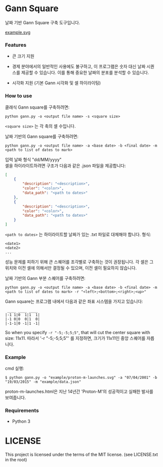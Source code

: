 # Gann Square

날짜 기반 Gann Square 구축 도구입니다.

[example.svg](example/proton-m-launches.svg)

### Features

* 큰 크기 지원
  
* 경제 분야에서의 일반적인 사용에도 불구하고, 이 프로그램은 숫자 대신 날짜 시퀀스를 제공할 수 있습니다. 이를 통해 중요한 날짜의 분포를 분석할 수 있습니다.

* 시각화 지원 (기본 Gann 시각화 및 셀 하이라이팅)


### How to use  

클래식 Gann square를 구축하려면:
 
```
python gann.py -o <output file name> -s <square size>
```  
  
`<square size>` 는 각 축의 셀 수입니다.
    
날짜 기반의 Gann square를 구축하려면:

```  
python gann.py -o <output file name> -a <base date> -b <final date> -m <path to list of dates to mark>
```  

입력 날짜 형식 "dd/MM/yyyy"      
셀을 하이라이트하려면 구조가 다음과 같은 .json 파일을 제공합니다:    

``` json
[
    {
        "description": "<description>",
        "color": "<color>",
        "data_path": "<path to dates>"
    },
    {
        "description": "<description>",
        "color": "<color>",
        "data_path": "<path to dates>"
    }
]
```  

`<path to dates>` 는 하이라이트할 날짜가 있는 .txt 파일로 대체해야 합니다.
형식: 

```  
<date1>  
<date2>  
...
```  
  
성능 문제를 피하기 위해 큰 스퀘어를 조각별로 구축하는 것이 권장됩니다. 
각 셀은 그 위치와 이전 셀에 의해서만 결정될 수 있으며, 이전 셀이 필요하지 않습니다.  

날짜 기반의 Gann 부분 스퀘어를 구축하려면:

```  
python gann.py -o <output file name> -a <base date> -b <final date> -m <path to list of dates to mark> -r "<left>;<bottom>;<right>;<up>"
```  

Gann square는 프로그램 내에서 다음과 같은 좌표 시스템을 가지고 있습니다:

```  
 ____ ____ ____
|-1 1|0  1|1  1|
|-1 0|0  0|1  0|
|-1-1|0 -1|1 -1|

```  
  
So when you specify `-r "-5;-5;5;5"`, that will cut the center square with size: 11x11.
따라서 '-r "-5;-5;5;5"' 를 지정하면, 크기가 11x11인 중앙 스퀘어를 자릅니다.


### Example  

cmd 실행:

```  
$ python gann.py -o "example/proton-m-launches.svg" -a "07/04/2001" -b "19/03/2015" -m "example/data.json"
```  

proton-m-launches.html은 지난 14년간 'Proton-M'의 성공적이고 실패한 발사를 보여줍니다.

### Requirements

* Python 3

# LICENSE
This project is licensed under the terms of the MIT license. (see LICENSE.txt in the root)
